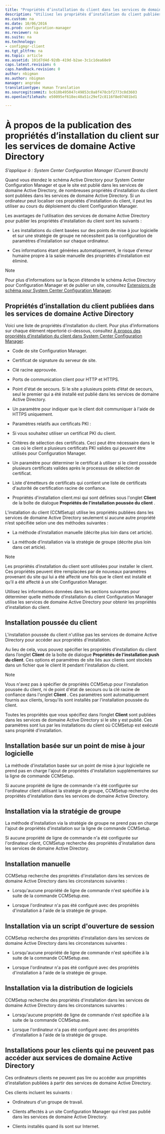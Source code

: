 ```yaml
---
title: "Propriétés d’installation du client dans les services de domaine Active Directory | Microsoft Docs"
description: "Utilisez les propriétés d’installation du client publiées dans les services de domaine Active Directory dans System Center Configuration Manager."
ms.custom: na
ms.date: 10/06/2016
ms.prod: configuration-manager
ms.reviewer: na
ms.suite: na
ms.technology:
- configmgr-client
ms.tgt_pltfrm: na
ms.topic: article
ms.assetid: 101d7d4d-92db-419d-b2ae-3c1c1dea68e9
caps.latest.revision: 6
caps.handback.revision: 0
author: nbigman
ms.author: nbigman
manager: angrobe
translationtype: Human Translation
ms.sourcegitcommit: bc610b495047c49853c0a8f478cbf2773c0d3603
ms.openlocfilehash: e50095ef618ec40a51c29ef2c8116f8e07401bd1

---
```

# <a name="about-client-installation-properties-published-to-active-directory-domain-services"></a>À propos de la publication des propriétés d’installation du client sur les services de domaine Active Directory

*S’applique à : System Center Configuration Manager (Current Branch)*

Quand vous étendez le schéma Active Directory pour System Center Configuration Manager et que le site est publié dans les services de domaine Active Directory, de nombreuses propriétés d’installation du client sont publiées dans les services de domaine Active Directory. Si un ordinateur peut localiser ces propriétés d'installation du client, il peut les utiliser au cours du déploiement du client Configuration Manager.  

 Les avantages de l'utilisation des services de domaine Active Directory pour publier les propriétés d'installation du client sont les suivants :  

-   Les installations du client basées sur des points de mise à jour logicielle et sur une stratégie de groupe ne nécessitent pas la configuration de paramètres d’installation sur chaque ordinateur.  

-   Ces informations étant générées automatiquement, le risque d'erreur humaine propre à la saisie manuelle des propriétés d'installation est éliminé.  

> [!NOTE]  
>  Pour plus d’informations sur la façon d’étendre le schéma Active Directory pour Configuration Manager et de publier un site, consultez [Extensions de schéma pour System Center Configuration Manager](../../plan-design/network/schema-extensions.md).  

## <a name="client-installation-properties-published-to-active-directory-domain-services"></a>Propriétés d’installation du client publiées dans les services de domaine Active Directory  
Voici une liste de propriétés d’installation du client. Pour plus d’informations sur chaque élément répertorié ci-dessous, consultez [À propos des propriétés d’installation du client dans System Center Configuration Manager](../../../core/clients/deploy/about-client-installation-properties.md).  

-   Code de site Configuration Manager.  

-   Certificat de signature du serveur de site.  

-   Clé racine approuvée.  

-   Ports de communication client pour HTTP et HTTPS.  

-   Point d'état de secours. Si le site a plusieurs points d’état de secours, seul le premier qui a été installé est publié dans les services de domaine Active Directory.  

-   Un paramètre pour indiquer que le client doit communiquer à l'aide de HTTPS uniquement.  

-   Paramètres relatifs aux certificats PKI :  

   -   Si vous souhaitez utiliser un certificat PKI du client.  

   -   Critères de sélection des certificats. Ceci peut être nécessaire dans le cas où le client a plusieurs certificats PKI valides qui peuvent être utilisés pour Configuration Manager.  

   -   Un paramètre pour déterminer le certificat à utiliser si le client possède plusieurs certificats valides après le processus de sélection de certificat.  

   -   Liste d'émetteurs de certificats qui contient une liste de certificats d'autorité de certification racine de confiance.  

-   Propriétés d'installation client.msi qui sont définies sous l'onglet **Client** de la boîte de dialogue **Propriétés de l'installation poussée du client** .

L’installation du client (CCMSetup) utilise les propriétés publiées dans les services de domaine Active Directory seulement si aucune autre propriété n’est spécifiée selon une des méthodes suivantes :  

-   La méthode d’installation manuelle (décrite plus loin dans cet article).

-   La méthode d’installation via la stratégie de groupe (décrite plus loin dans cet article).

> [!NOTE]  
>  Les propriétés d’installation du client sont utilisées pour installer le client. Ces propriétés peuvent être remplacées par de nouveaux paramètres provenant du site qui lui a été affecté une fois que le client est installé et qu’il a été affecté à un site Configuration Manager.  

 Utilisez les informations données dans les sections suivantes pour déterminer quelle méthode d’installation du client Configuration Manager utilise les services de domaine Active Directory pour obtenir les propriétés d’installation du client.  

## <a name="client-push-installation"></a>Installation poussée du client  
 L'installation poussée du client n'utilise pas les services de domaine Active Directory pour accéder aux propriétés d'installation.  

 Au lieu de cela, vous pouvez spécifier les propriétés d’installation du client dans l’onglet **Client** de la boîte de dialogue **Propriétés de l’installation push du client**. Ces options et paramètres de site liés aux clients sont stockés dans un fichier que le client lit pendant l'installation du client.  

> [!NOTE]  
>  Vous n'avez pas à spécifier de propriétés CCMSetup pour l'installation poussée du client, ni de point d'état de secours ou la clé racine de confiance dans l'onglet **Client** . Ces paramètres sont automatiquement fournis aux clients, lorsqu'ils sont installés par l'installation poussée du client.  

 Toutes les propriétés que vous spécifiez dans l’onglet **Client** sont publiées dans les services de domaine Active Directory si le site y est publié. Ces paramètres sont lus par les installations du client où CCMSetup est exécuté sans propriété d'installation.  

## <a name="software-update-point-based-installation"></a>Installation basée sur un point de mise à jour logicielle  
 La méthode d'installation basée sur un point de mise à jour logicielle ne prend pas en charge l'ajout de propriétés d'installation supplémentaires sur la ligne de commande CCMSetup.  

 Si aucune propriété de ligne de commande n'a été configurée sur l'ordinateur client utilisant la stratégie de groupe, CCMSetup recherche des propriétés d'installation dans les services de domaine Active Directory.  

## <a name="group-policy-installation"></a>Installation via la stratégie de groupe  
 La méthode d'installation via la stratégie de groupe ne prend pas en charge l'ajout de propriétés d'installation sur la ligne de commande CCMSetup.  

 Si aucune propriété de ligne de commande n'a été configurée sur l'ordinateur client, CCMSetup recherche des propriétés d'installation dans les services de domaine Active Directory.  

## <a name="manual-installation"></a>Installation manuelle  
 CCMSetup recherche des propriétés d'installation dans les services de domaine Active Directory dans les circonstances suivantes :  

-   Lorsqu'aucune propriété de ligne de commande n'est spécifiée à la suite de la commande CCMSetup.exe.  

-   Lorsque l'ordinateur n'a pas été configuré avec des propriétés d'installation à l'aide de la stratégie de groupe.  

## <a name="logon-script-installation"></a>Installation via un script d'ouverture de session  
 CCMSetup recherche des propriétés d'installation dans les services de domaine Active Directory dans les circonstances suivantes :  

-   Lorsqu'aucune propriété de ligne de commande n'est spécifiée à la suite de la commande CCMSetup.exe.  

-   Lorsque l'ordinateur n'a pas été configuré avec des propriétés d'installation à l'aide de la stratégie de groupe.  

## <a name="software-distribution-installation"></a>Installation via la distribution de logiciels  
 CCMSetup recherche des propriétés d'installation dans les services de domaine Active Directory dans les circonstances suivantes :  

-   Lorsqu'aucune propriété de ligne de commande n'est spécifiée à la suite de la commande CCMSetup.exe.  

-   Lorsque l'ordinateur n'a pas été configuré avec des propriétés d'installation à l'aide de la stratégie de groupe.  

## <a name="installations-for-clients-that-cannot-access-active-directory-domain-services"></a>Installations pour les clients qui ne peuvent pas accéder aux services de domaine Active Directory  
Ces ordinateurs clients ne peuvent pas lire ou accéder aux propriétés d’installation publiées à partir des services de domaine Active Directory.

 Ces clients incluent les suivants :  

-   Ordinateurs d'un groupe de travail.  

-   Clients affectés à un site Configuration Manager qui n’est pas publié dans les services de domaine Active Directory.  

-   Clients installés quand ils sont sur Internet.  



<!--HONumber=Dec16_HO3-->



